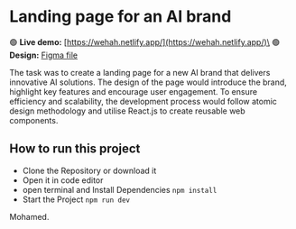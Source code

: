 # Landing page for an AI brand

 🟢 **Live demo:** [https://wehah.netlify.app/](https://wehah.netlify.app/)\
 🟢 **Design:** [Figma file](https://www.figma.com/proto/E4tGEvoKUD6mAmSkBXD9F2/WEHAH-AI?page-id=0%3A1&node-id=142-285&node-type=frame&viewport=2657%2C-499%2C0.85&t=Zgz52vBjSA5l6lJL-1&scaling=min-zoom&content-scaling=fixed&starting-point-node-id=142%3A285)

The task was to create a landing page for a new AI brand that delivers innovative AI solutions. The design of the page would introduce the brand, highlight key features and encourage user engagement. To ensure efficiency and scalability, the development process would follow atomic design methodology and utilise React.js to create reusable web components.

## How to run this project
- Clone the Repository or download it
- Open it in code editor
- open terminal and Install Dependencies `npm install`
- Start the Project `npm run dev`

Mohamed.